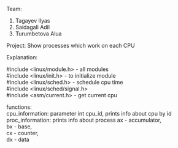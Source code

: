 Team: 
1. Tagayev Ilyas
2. Saidagali Adil
3. Turumbetova Alua

Project: Show processes which work on each CPU

Explanation:

#include <linux/module.h> - all modules <br />
#include <linux/init.h> - to initialize module<br />
#include <linux/sched.h> - schedule cpu time<br />
#include <linux/sched/signal.h> <br />
#include <asm/current.h> - get current cpu<br />

functions:<br />
cpu_information: parameter int cpu_id, prints info about cpu by id
proc_information: prints info about process
    ax - accumulator,<br />
    bx - base, <br />
    cx - counter, <br />
    dx - data <br />
